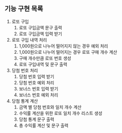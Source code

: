 ## 기능 구현 목록
1. 로또 구입
    1. 로또 구입금액 문구 출력
    2. 로또 구입금액 입력 받기
2. 로또 구입 내역 처리
    1. 1,000원으로 나누어 떨어지지 않는 경우 예외 처리
    2. 1,000원으로 나누어 떨어지는 경우 로또 구매 개수 계산
    3. 구매 개수만큼 로또 번호 생성
    4. 로또 구입내역 및 문구 출력
3. 당첨 번호 처리
    1. 당첨 번호 입력 받기
    2. 당첨 번호 예외 처리
    3. 보너스 번호 입력 받기
    4. 보너스 번호 예외 처리
4. 당첨 통계 계산
    1. 금액 별 당첨 번호와 일치 개수 계산
    2. 수익률 계산을 위한 로또 일치 개수 리스트 생성
    3. 당첨 통계 문구 출력
    4. 총 수익률 계산 및 문구 출력